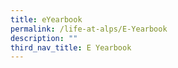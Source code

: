 ```yaml
---
title: eYearbook
permalink: /life-at-alps/E-Yearbook
description: ""
third_nav_title: E Yearbook
---
```

